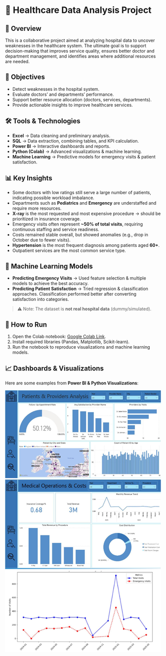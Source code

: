 # 🏥 Healthcare Data Analysis Project

## 📌 Overview  
This is a collaborative project aimed at analyzing hospital data to uncover weaknesses in the healthcare system. The ultimate goal is to support decision-making that improves service quality, ensures better doctor and department management, and identifies areas where additional resources are needed.

## 🎯 Objectives  
- Detect weaknesses in the hospital system.  
- Evaluate doctors’ and departments’ performance.  
- Support better resource allocation (doctors, services, departments).  
- Provide actionable insights to improve healthcare services.  

## 🛠 Tools & Technologies  
- **Excel** → Data cleaning and preliminary analysis.  
- **SQL** → Data extraction, combining tables, and KPI calculation.  
- **Power BI** → Interactive dashboards and reports.  
- **Python (Colab)** → Advanced visualizations & machine learning.  
- **Machine Learning** → Predictive models for emergency visits & patient satisfaction.  

## 📊 Key Insights  
- Some doctors with low ratings still serve a large number of patients, indicating possible workload imbalance.  
- Departments such as **Pediatrics** and **Emergency** are understaffed and require more resources.  
- **X-ray** is the most requested and most expensive procedure → should be prioritized in insurance coverage.  
- Emergency visits often represent **~50% of total visits**, requiring continuous staffing and service readiness.  
- Costs remained stable overall, but showed anomalies (e.g., drop in October due to fewer visits).  
- **Hypertension** is the most frequent diagnosis among patients aged **60+**.  
- Outpatient services are the most common service type.  

## 🤖 Machine Learning Models  
- **Predicting Emergency Visits** → Used feature selection & multiple models to achieve the best accuracy.  
- **Predicting Patient Satisfaction** → Tried regression & classification approaches. Classification performed better after converting satisfaction into categories.  

> ⚠️ Note: The dataset is **not real hospital data** (dummy/simulated).  

## 🚀 How to Run  
1. Open the Colab notebook: [Google Colab Link]([#](https://colab.research.google.com/drive/1MCptkA1mbUyYv45hiFpwhhmgB72sRQVa?usp=sharing)).  
2. Install required libraries (Pandas, Matplotlib, Scikit-learn).  
3. Run the notebook to reproduce visualizations and machine learning models.  

## 📈 Dashboards & Visualizations  
Here are some examples from **Power BI & Python Visualizations**:  

![Dashboard Example 1](images/dashboard1.png)  
![Dashboard Example 2](images/dashboard2.png)  
![Visualization Example](images/visualization.png)  
